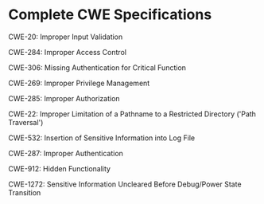 

# Complete CWE Specifications

CWE-20: Improper Input Validation

CWE-284: Improper Access Control

CWE-306: Missing Authentication for Critical Function

CWE-269: Improper Privilege Management

CWE-285: Improper Authorization

CWE-22: Improper Limitation of a Pathname to a Restricted Directory ('Path Traversal')

CWE-532: Insertion of Sensitive Information into Log File

CWE-287: Improper Authentication

CWE-912: Hidden Functionality

CWE-1272: Sensitive Information Uncleared Before Debug/Power State Transition